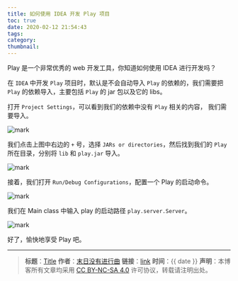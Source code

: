 ```yaml
---
title: 如何使用 IDEA 开发 Play 项目
toc: true
date: 2020-02-12 21:54:43
tags:
category:
thumbnail:
---
```

Play 是一个非常优秀的 web 开发工具，你知道如何使用 IDEA 进行开发吗？

<!--more-->

在 `IDEA` 中开发 `Play` 项目时，默认是不会自动导入 `Play` 的依赖的，我们需要把 `Play` 的依赖导入，主要包括 `Play` 的 jar 包以及它的 libs。

打开 `Project Settings`，可以看到我们的依赖中没有 `Play` 相关的内容， 我们需要导入。

![mark](http://media.dengkaiting.com/play/20200212/qmXtHEKh8DjA.png)

我们点击上图中右边的 `+` 号，选择 `JARs or directories`，然后找到我们的 `Play` 所在目录，分别将 `lib` 和 `play.jar` 导入。

![mark](http://media.dengkaiting.com/play/20200212/gGP5jAqC97Bp.jpg)

接着，我们打开 `Run/Debug Configurations`，配置一个 Play 的启动命令。

![mark](http://media.dengkaiting.com/play/20200212/hdb7iUMAYEom.jpg)

我们在 Main class 中输入 play 的启动路径 `play.server.Server`。

![mark](http://media.dengkaiting.com/play/20200212/zpNmkd1IzlNd.jpg)

好了，愉快地享受 Play 吧。


---
> **标题**：[Title](https://dengkaiting.com/)
> **作者**：[末日没有进行曲](https://dengkaiting.com/)
> **链接**：[link](https://dengkaiting.com/)
> **时间**：{{ date }}
> **声明**：本博客所有文章均采用 [CC BY-NC-SA 4.0](https://creativecommons.org/licenses/by-nc-sa/4.0/deed.zh) 许可协议，转载请注明出处。